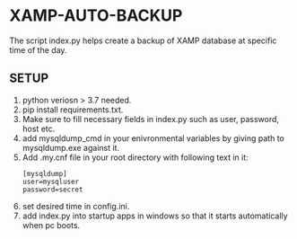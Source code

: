 # XAMP-AUTO-BACKUP

The script index.py helps create a backup of XAMP database at specific time of the day.

## SETUP
1. python veriosn > 3.7 needed.
2. pip install requirements.txt.
3. Make sure to fill necessary fields in index.py such as user, password, host etc.
4. add mysqldump_cmd in your enivronmental variables by giving path to mysqldump.exe against it.
5. Add .my.cnf file in your root directory with following text in it:
     ```
    [mysqldump]
    user=mysqluser
    password=secret
     ```
7. set desired time in config.ini.
8. add index.py into startup apps in windows so that it starts automatically when pc boots.
